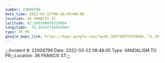 ```yaml
---
number: 22004799
date_time: 2022-03-22T08:48:05+00:00
location: 36 FRANCIS ST
latitude: 42.386740079329684
longitude: -71.18192710503094
type: TO PR
google_maps_link: https://maps.google.com/?q=42.386740079329684,-71.18192710503094
---
```


;;;Incident #: 22004799  Date: 2022-03-22 08:48:05  Type: VANDALISM TO PR;;;Location: 36 FRANCIS ST;;;
